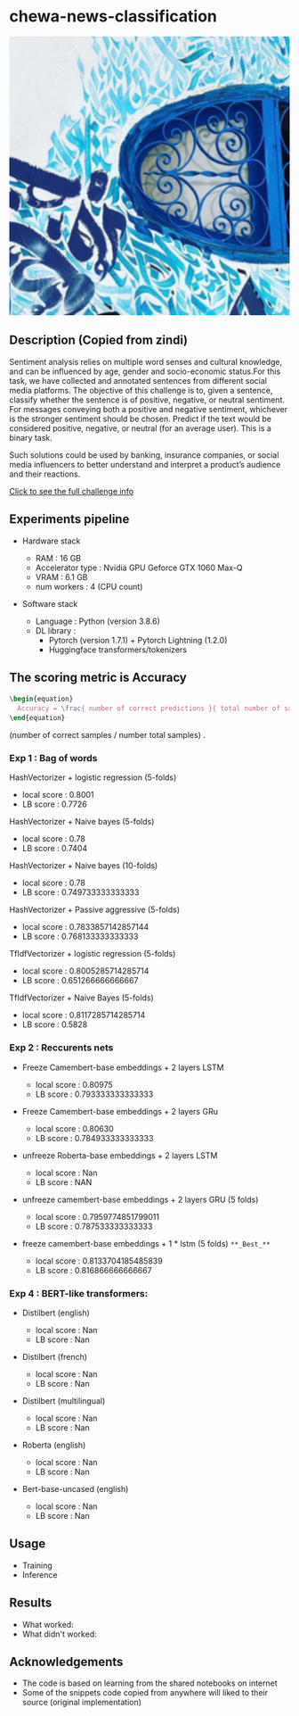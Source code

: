 # chewa-news-classification

<p align="center">
  <img src="poster.png"
  alt="Markdown Monster icon"
      width=800
      height=500/>
</p>

## Description (Copied from zindi)

Sentiment analysis relies on multiple word senses and cultural knowledge, and can be influenced by age, gender and socio-economic status.For this task, we have collected and annotated sentences from different social media platforms. The objective of this challenge is to, given a sentence, classify whether the sentence is of positive, negative, or neutral sentiment. For messages conveying both a positive and negative sentiment, whichever is the stronger sentiment should be chosen. Predict if the text would be considered positive, negative, or neutral (for an average user). This is a binary task.

Such solutions could be used by banking, insurance companies, or social media influencers to better understand and interpret a product’s audience and their reactions.

[Click to see the full challenge info](https://zindi.africa/competitions/ai4d-icompass-social-media-sentiment-analysis-for-tunisian-arabizi)

## Experiments pipeline

- Hardware stack

  - RAM : 16 GB
  - Accelerator type : Nvidia GPU Geforce GTX 1060 Max-Q
  - VRAM : 6.1 GB
  - num workers : 4 (CPU count)

- Software stack
  - Language : Python (version 3.8.6)
  - DL library :
    - Pytorch (version 1.7.1) + Pytorch Lightning (1.2.0)
    - Huggingface transformers/tokenizers

## The scoring metric is **Accuracy**

```latex
\begin{equation}
  Accuracy = \frac{ number of correct predictions }{ total number of samples }
\end{equation}

```

(number of correct samples / number total samples) .

### Exp 1 : Bag of words

HashVectorizer + logistic regression (5-folds)

- local score : 0.8001
- LB score : 0.7726

HashVectorizer + Naive bayes (5-folds)

- local score : 0.78
- LB score : 0.7404

HashVectorizer + Naive bayes (10-folds)

- local score : 0.78
- LB score : 0.749733333333333

HashVectorizer + Passive aggressive (5-folds)

- local score : 0.7833857142857144
- LB score : 0.768133333333333

TfIdfVectorizer + logistic regression (5-folds)

- local score : 0.8005285714285714
- LB score : 0.651266666666667

TfIdfVectorizer + Naive Bayes (5-folds)

- local score : 0.8117285714285714
- LB score : 0.5828

### Exp 2 : Reccurents nets

- Freeze Camembert-base embeddings + 2 layers LSTM

  - local score : 0.80975
  - LB score : 0.793333333333333

- Freeze Camembert-base embeddings + 2 layers GRu

  - local score : 0.80630
  - LB score : 0.784933333333333

- unfreeze Roberta-base embeddings + 2 layers LSTM

  - local score : Nan
  - LB score : NAN

- unfreeze camembert-base embeddings + 2 layers GRU (5 folds)

  - local score : 0.7959774851799011
  - LB score : 0.787533333333333

* freeze camembert-base embeddings + 1 \* lstm (5 folds) `**_Best_**`

  - local score : 0.8133704185485839
  - LB score : 0.816866666666667

### Exp 4 : BERT-like transformers:

- Distilbert (english)

  - local score : Nan
  - LB score : Nan

- Distilbert (french)

  - local score : Nan
  - LB score : Nan

- Distilbert (multilingual)

  - local score : Nan
  - LB score : Nan

- Roberta (english)

  - local score : Nan
  - LB score : Nan

- Bert-base-uncased (english)

  - local score : Nan
  - LB score : Nan

## Usage

- Training
- Inference

## Results

- What worked:
- What didn't worked:

## Acknowledgements

- The code is based on learning from the shared notebooks on internet
- Some of the snippets code copied from anywhere will liked to their source (original implementation)
